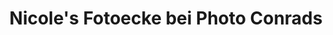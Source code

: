 ---
title: "Nicole's Fotoecke bei Photo Conrads"
url: /waldshut-tiengen/nicoles-fotoecke-bei-photo-conrads/
shop: Foto
---